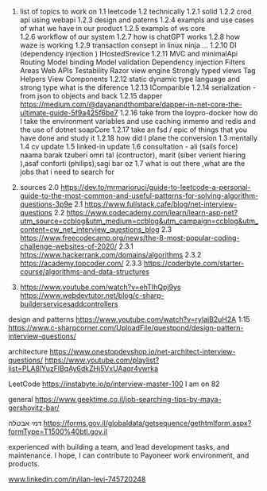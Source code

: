 1.  list of topics to work on 
    1.1 leetcode 
    1.2 technically 
        1.2.1 solid
        1.2.2 crod api using webapi
        1.2.3 design and paterns 
        1.2.4 exampls and use cases of what we have in our product 
        1.2.5 exampls of ws core  
        1.2.6 workflow of our system 
        1.2.7 how is chatGPT works 
        1.2.8 how waze is working 
        1.2.9 transaction consept in linux ninja ...
        1.2.10 DI (dependency injection ) IHostedSrevice
        1.2.11 MVC and minimalApi
            Routing
            Model binding
            Model validation
            Dependency injection
            Filters
            Areas
            Web APIs
            Testability
            Razor view engine
            Strongly typed views
            Tag Helpers
            View Components
        1.2.12 static dynamic type language and strong type what is the diference 
        1.2.13 IComparible 
        1.2.14 serialization - from json to objects and back 
        1.2.15 dapper https://medium.com/@dayanandthombare/dapper-in-net-core-the-ultimate-guide-5f9a425f6be7
        1.2.16 take from the loypro-docker how do I take the environment variables and use caching inmemo and redis and the use of dotnet soapCore 
        1.2.17 take an fsd / epic of things that you have done and study it 
        1.2.18 how did I plane the conversion 
    1.3 mentally 
    1.4 cv update
    1.5 linked-in update
    1.6 consultation - ali (sails force) naama barak tzuberi omri tal (contructor), marit (siber verient hiering ),asaf conforti (philips),sagi bar oz
    1.7 what is out there ,what are the jobs that i need to search for

2.  sources 
    2.0 https://dev.to/mrmarioruci/guide-to-leetcode-a-personal-guide-to-the-most-common-and-useful-patterns-for-solving-algorithm-questions-3p9e 
    2.1 https://www.fullstack.cafe/blog/net-interview-questions
    2.2 https://www.codecademy.com/learn/learn-asp-net?utm_source=ccblog&utm_medium=ccblog&utm_campaign=ccblog&utm_content=cw_net_interview_questions_blog
    2.3 https://www.freecodecamp.org/news/the-8-most-popular-coding-challenge-websites-of-2020/
    2.3.1 https://www.hackerrank.com/domains/algorithms
    2.3.2 https://academy.topcoder.com/
    2.3.3 https://coderbyte.com/starter-course/algorithms-and-data-structures
3.  https://www.youtube.com/watch?v=ehTIhQpj9ys
https://www.webdevtutor.net/blog/c-sharp-builderservicesaddcontrollers

design and patterns 
https://www.youtube.com/watch?v=rylaiB2uH2A 1:15
https://www.c-sharpcorner.com/UploadFile/questpond/design-pattern-interview-questions/

architecture 
https://www.onestopdevshop.io/net-architect-interview-questions/
https://www.youtube.com/playlist?list=PLA8lYuzFlBqAy6dkZHj5VxUAaqr4vwrka

LeetCode 
https://instabyte.io/p/interview-master-100
I am on 82

general
https://www.geektime.co.il/job-searching-tips-by-maya-gershovitz-bar/


דמי אבטלה 
https://forms.gov.il/globaldata/getsequence/gethtmlform.aspx?formType=T1500%40btl.gov.il

experienced with building a team, and lead development tasks, and maintenance.
I hope, I can contribute to Payoneer work environment, and products. 

www.linkedin.com/in/ilan-levi-745720248


